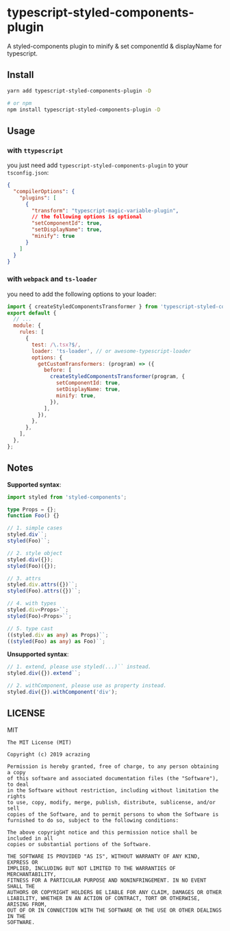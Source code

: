 # typescript-styled-components-plugin

A styled-components plugin to minify & set componentId & displayName for typescript.

## Install

```bash
yarn add typescript-styled-components-plugin -D

# or npm
npm install typescript-styled-components-plugin -D
```

## Usage

### with `ttypescript`

you just need add `typescript-styled-components-plugin` to your `tsconfig.json`:

```json
{
  "compilerOptions": {
    "plugins": [
      {
        "transform": "typescript-magic-variable-plugin",
        // the following options is optional
        "setComponentId": true,
        "setDisplayName": true,
        "minify": true
      }
    ]
  }
}
```

### with `webpack` and `ts-loader`

you need to add the following options to your loader:

```js
import { createStyledComponentsTransformer } from 'typescript-styled-components-plugin';
export default {
  // ...
  module: {
    rules: [
      {
        test: /\.tsx?$/,
        loader: 'ts-loader', // or awesome-typescript-loader
        options: {
          getCustomTransformers: (program) => ({
            before: [
              createStyledComponentsTransformer(program, {
                setComponentId: true,
                setDisplayName: true,
                minify: true,
              }),
            ],
          }),
        },
      },
    ],
  },
};
```

## Notes

**Supported syntax**:

```typescript jsx
import styled from 'styled-components';

type Props = {};
function Foo() {}

// 1. simple cases
styled.div``;
styled(Foo)``;

// 2. style object
styled.div({});
styled(Foo)({});

// 3. attrs
styled.div.attrs({})``;
styled(Foo).attrs({})``;

// 4. with types
styled.div<Props>``;
styled(Foo)<Props>``;

// 5. type cast
((styled.div as any) as Props)``;
((styled(Foo) as any) as Foo)``;
```

**Unsupported syntax**:

```typescript jsx
// 1. extend, please use styled(...)`` instead.
styled.div({}).extend``;

// 2. withComponent, please use as property instead.
styled.div({}).withComponent('div');
```

## LICENSE

MIT

    The MIT License (MIT)

    Copyright (c) 2019 acrazing

    Permission is hereby granted, free of charge, to any person obtaining a copy
    of this software and associated documentation files (the "Software"), to deal
    in the Software without restriction, including without limitation the rights
    to use, copy, modify, merge, publish, distribute, sublicense, and/or sell
    copies of the Software, and to permit persons to whom the Software is
    furnished to do so, subject to the following conditions:

    The above copyright notice and this permission notice shall be included in all
    copies or substantial portions of the Software.

    THE SOFTWARE IS PROVIDED "AS IS", WITHOUT WARRANTY OF ANY KIND, EXPRESS OR
    IMPLIED, INCLUDING BUT NOT LIMITED TO THE WARRANTIES OF MERCHANTABILITY,
    FITNESS FOR A PARTICULAR PURPOSE AND NONINFRINGEMENT. IN NO EVENT SHALL THE
    AUTHORS OR COPYRIGHT HOLDERS BE LIABLE FOR ANY CLAIM, DAMAGES OR OTHER
    LIABILITY, WHETHER IN AN ACTION OF CONTRACT, TORT OR OTHERWISE, ARISING FROM,
    OUT OF OR IN CONNECTION WITH THE SOFTWARE OR THE USE OR OTHER DEALINGS IN THE
    SOFTWARE.
